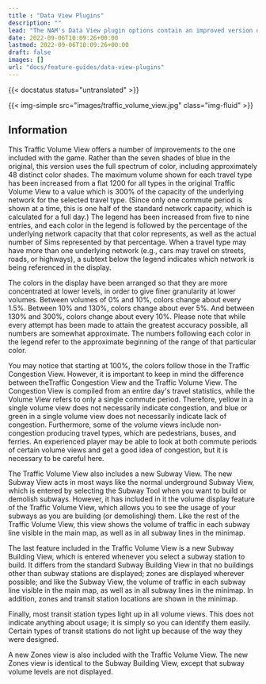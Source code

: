 ```yaml
---
title : "Data View Plugins"
description: ""
lead: "The NAM's Data View plugin options contain an improved version of the Traffic Volume View that comes with the game, and which can be found under Data Views. They also contains improved versions of the Subway View, Subway Building View, and Zones View, designed to make the process of building Subways and Transit Stations less error-prone."
date: 2022-09-06T10:09:26+00:00
lastmod: 2022-09-06T10:09:26+00:00
draft: false
images: []
url: "docs/feature-guides/data-view-plugins"
---
```


{{< docstatus status="untranslated" >}}

<div class="row mx-0 g-1">
<div class="col text-center">{{< img-simple src="images/traffic_volume_view.jpg" class="img-fluid" >}}</div>
</div>

## Information

This Traffic Volume View offers a number of improvements to the one included with the game. Rather than the seven shades of blue in the original, this version uses the full spectrum of color, including approximately 48 distinct color shades. The maximum volume shown for each travel type has been increased from a flat 1200 for all types in the original Traffic Volume View to a value which is 300% of the capacity of the underlying network for the selected travel type. (Since only one commute period is shown at a time, this is one half of the standard network capacity, which is calculated for a full day.) The legend has been increased from five to nine entries, and each color in the legend is followed by the percentage of the underlying network capacity that that color represents, as well as the actual number of Sims represented by that percentage. When a travel type may have more than one underlying network (e.g., cars may travel on streets, roads, or highways), a subtext below the legend indicates which network is being referenced in the display.

The colors in the display have been arranged so that they are more concentrated at lower levels, in order to give finer granularity at lower volumes. Between volumes of 0% and 10%, colors change about every 1.5%. Between 10% and 130%, colors change about ever 5%. And between 130% and 300%, colors change about every 10%. Please note that while every attempt has been made to attain the greatest accuracy possible, all numbers are somewhat approximate. The numbers following each color in the legend refer to the approximate beginning of the range of that particular color.

You may notice that starting at 100%, the colors follow those in the Traffic Congestion View. However, it is important to keep in mind the difference between theTraffic Congestion View and the Traffic Volume View. The Congestion View is compiled from an entire day's travel statistics, while the Volume View refers to only a single commute period. Therefore, yellow in a single volume view does not necessarily indicate congestion, and blue or green in a single volume view does not necessarily indicate lack of congestion. Furthermore, some of the volume views include non-congestion producing travel types, which are pedestrians, buses, and ferries. An experienced player may be able to look at both commute periods of certain volume views and get a good idea of congestion, but it is necessary to be careful here.

The Traffic Volume View also includes a new Subway View. The new Subway View acts in most ways like the normal underground Subway View, which is entered by selecting the Subway Tool when you want to build or demolish subways. However, it has included in it the volume display feature of the Traffic Volume View, which allows you to see the usage of your subways as you are building (or demolishing) them. Like the rest of the Traffic Volume View, this view shows the volume of traffic in each subway line visible in the main map, as well as in all subway lines in the minimap.

The last feature included in the Traffic Volume View is a new Subway Building View, which is entered whenever you select a subway station to build. It differs from the standard Subway Building View in that no buildings other than subway stations are displayed; zones are displayed wherever possible; and like the Subway View, the volume of traffic in each subway line visible in the main map, as well as in all subway lines in the minimap. In addition, zones and transit station locations are shown in the minimap.

Finally, most transit station types light up in all volume views. This does not indicate anything about usage; it is simply so you can identify them easily. Certain types of transit stations do not light up because of the way they were designed.

A new Zones view is also included with the Traffic Volume View. The new Zones view is identical to the Subway Building View, except that subway volume levels are not displayed.
